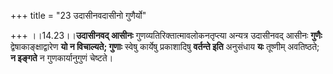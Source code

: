 +++
title = "23 उदासीनवदासीनो गुणैर्यो"

+++
।।14.23।।**उदासीनवद् आसीनः** गुणव्यतिरिक्तात्मावलोकनतृप्त्या अन्यत्र
उदासीनवद् आसीनः **गुणैः** द्वेषाकाङ्क्षाद्वारेण **यो न विचाल्यते;
गुणाः** स्वेषु कार्येषु प्रकाशादिषु **वर्तन्ते इति** अनुसंधाय **यः**
तूष्णीम् अवतिष्ठते; **न इङ्गते** न गुणकार्यानुगुणं चेष्टते।
